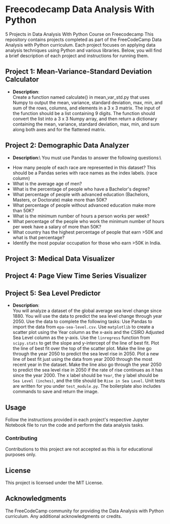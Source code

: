 # Freecodecamp Data Analysis With Python
5 Projects in Data Analysis With Python Course on Freecodecamp
This repository contains projects completed as part of the FreeCodeCamp Data Analysis with Python curriculum. Each project focuses on applying data analysis techniques using Python and various libraries. Below, you will find a brief description of each project and instructions for running them.
## Project 1: Mean-Variance-Standard Deviation Calculator
- **Description**:\
Create a function named calculate() in mean_var_std.py that uses Numpy to output the mean, variance, standard deviation, max, min, and sum of the rows, columns, and elements in a 3 x 3 matrix.
The input of the function should be a list containing 9 digits. The function should convert the list into a 3 x 3 Numpy array, and then return a dictionary containing the mean, variance, standard deviation, max, min, and sum along both axes and for the flattened matrix.
## Project 2: Demographic Data Analyzer
- **Description**:\ 
You must use Pandas to answer the following questions:\
* How many people of each race are represented in this dataset? This should be a Pandas series with race names as the index labels. (race column)
* What is the average age of men?
* What is the percentage of people who have a Bachelor's degree?
* What percentage of people with advanced education (Bachelors, Masters, or Doctorate) make more than 50K?
* What percentage of people without advanced education make more than 50K?
* What is the minimum number of hours a person works per week?
* What percentage of the people who work the minimum number of hours per week have a salary of more than 50K?
* What country has the highest percentage of people that earn >50K and what is that percentage?
* Identify the most popular occupation for those who earn >50K in India.
## Project 3: Medical Data Visualizer
## Project 4: Page View Time Series Visualizer
## Project 5: Sea Level Predictor
- **Description**:\
You will analyze a dataset of the global average sea level change since 1880. You will use the data to predict the sea level change through year 2050.
Use the data to complete the following tasks:
Use Pandas to import the data from `epa-sea-level.csv`.
Use `matplotlib` to create a scatter plot using the Year column as the x-axis and the CSIRO Adjusted Sea Level column as the y-axis.
Use the `linregress` function from `scipy.stats` to get the slope and y-intercept of the line of best fit. Plot the line of best fit over the top of the scatter plot. Make the line go through the year 2050 to predict the sea level rise in 2050.
Plot a new line of best fit just using the data from year 2000 through the most recent year in the dataset. Make the line also go through the year 2050 to predict the sea level rise in 2050 if the rate of rise continues as it has since the year 2000.
The x label should be `Year`, the y label should be `Sea Level (inches)`, and the title should be `Rise in Sea Level`.
Unit tests are written for you under `test_module.py`.
The boilerplate also includes commands to save and return the image.

## Usage
Follow the instructions provided in each project's respective Jupyter Notebook file to run the code and perform the data analysis tasks.

### Contributing
Contributions to this project are not accepted as this is for educational purposes only.

## License
This project is licensed under the MIT License.

## Acknowledgments
The FreeCodeCamp community for providing the Data Analysis with Python curriculum.
Any additional acknowledgments or credits.
